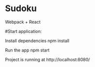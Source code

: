 # Sudoku

Webpack + React


#Start application:

Install dependencies
  npm install

Run the app
  npm start

Project is running at http://localhost:8080/
